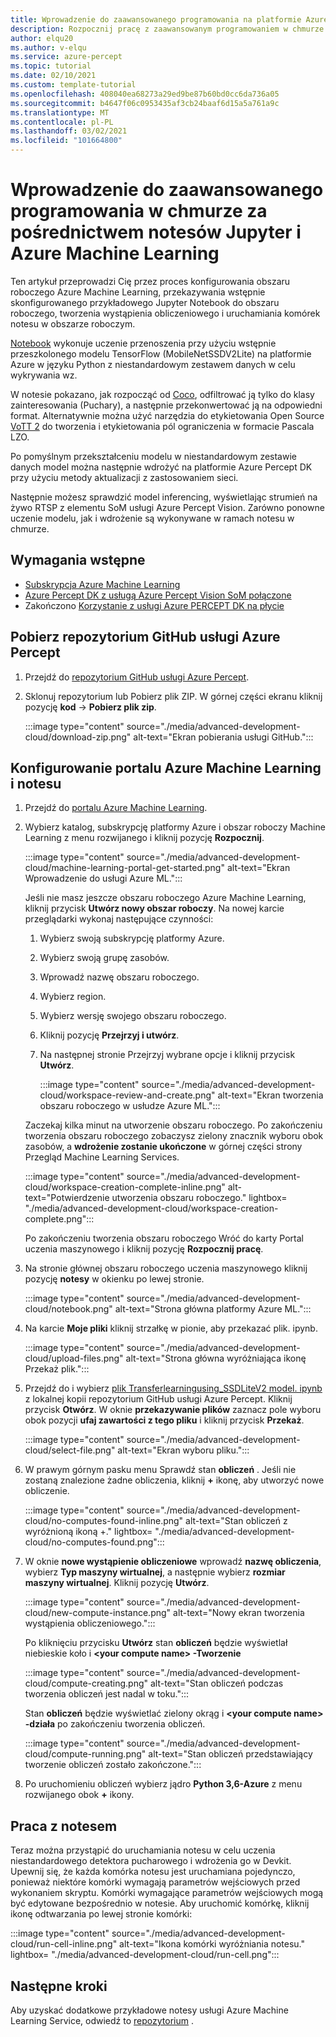 ```yaml
---
title: Wprowadzenie do zaawansowanego programowania na platformie Azure Percept w chmurze
description: Rozpocznij pracę z zaawansowanym programowaniem w chmurze za pośrednictwem notesów Jupyter i Azure Machine Learning
author: elqu20
ms.author: v-elqu
ms.service: azure-percept
ms.topic: tutorial
ms.date: 02/10/2021
ms.custom: template-tutorial
ms.openlocfilehash: 408040ea68273a29ed9be87b60bd0cc6da736a05
ms.sourcegitcommit: b4647f06c0953435af3cb24baaf6d15a5a761a9c
ms.translationtype: MT
ms.contentlocale: pl-PL
ms.lasthandoff: 03/02/2021
ms.locfileid: "101664800"
---
```

# <a name="getting-started-with-advanced-development-in-the-cloud-via-jupyter-notebooks-and-azure-machine-learning"></a>Wprowadzenie do zaawansowanego programowania w chmurze za pośrednictwem notesów Jupyter i Azure Machine Learning

Ten artykuł przeprowadzi Cię przez proces konfigurowania obszaru roboczego Azure Machine Learning, przekazywania wstępnie skonfigurowanego przykładowego Jupyter Notebook do obszaru roboczego, tworzenia wystąpienia obliczeniowego i uruchamiania komórek notesu w obszarze roboczym.

[Notebook](https://github.com/microsoft/Project-Santa-Cruz-Private-Preview/blob/main/Sample-Scripts-and-Notebooks/Official/Machine%20Learning%20Notebooks/Transferlearningusing_SSDLiteV2%20Model.ipynb) wykonuje uczenie przenoszenia przy użyciu wstępnie przeszkolonego modelu TensorFlow (MobileNetSSDV2Lite) na platformie Azure w języku Python z niestandardowym zestawem danych w celu wykrywania wz.

W notesie pokazano, jak rozpocząć od [Coco](https://cocodataset.org/#home), odfiltrować ją tylko do klasy zainteresowania (Puchary), a następnie przekonwertować ją na odpowiedni format. Alternatywnie można użyć narzędzia do etykietowania Open Source [VoTT 2](https://github.com/microsoft/VoTT) do tworzenia i etykietowania pól ograniczenia w formacie Pascala LZO.

Po pomyślnym przekształceniu modelu w niestandardowym zestawie danych model można następnie wdrożyć na platformie Azure Percept DK przy użyciu metody aktualizacji z zastosowaniem sieci.

Następnie możesz sprawdzić model inferencing, wyświetlając strumień na żywo RTSP z elementu SoM usługi Azure Percept Vision. Zarówno ponowne uczenie modelu, jak i wdrożenie są wykonywane w ramach notesu w chmurze.

## <a name="prerequisites"></a>Wymagania wstępne

- [Subskrypcja Azure Machine Learning](https://azure.microsoft.com/free/services/machine-learning/)
- [Azure Percept DK z usługą Azure Percept Vision SoM połączone](./overview-azure-percept-dk.md)
- Zakończono [Korzystanie z usługi Azure PERCEPT DK na płycie](./quickstart-percept-dk-set-up.md)

## <a name="download-azure-percept-github-repository"></a>Pobierz repozytorium GitHub usługi Azure Percept

1. Przejdź do [repozytorium GitHub usługi Azure Percept](https://github.com/microsoft/Project-Santa-Cruz-Private-Preview).

1. Sklonuj repozytorium lub Pobierz plik ZIP. W górnej części ekranu kliknij pozycję **kod**  ->  **Pobierz plik zip**.

    :::image type="content" source="./media/advanced-development-cloud/download-zip.png" alt-text="Ekran pobierania usługi GitHub.":::

## <a name="set-up-azure-machine-learning-portal-and-notebook"></a>Konfigurowanie portalu Azure Machine Learning i notesu

1. Przejdź do [portalu Azure Machine Learning](https://ml.azure.com).

1. Wybierz katalog, subskrypcję platformy Azure i obszar roboczy Machine Learning z menu rozwijanego i kliknij pozycję **Rozpocznij**.

    :::image type="content" source="./media/advanced-development-cloud/machine-learning-portal-get-started.png" alt-text="Ekran Wprowadzenie do usługi Azure ML.":::

    Jeśli nie masz jeszcze obszaru roboczego Azure Machine Learning, kliknij przycisk **Utwórz nowy obszar roboczy**. Na nowej karcie przeglądarki wykonaj następujące czynności:

    1. Wybierz swoją subskrypcję platformy Azure.
    1. Wybierz swoją grupę zasobów.
    1. Wprowadź nazwę obszaru roboczego.
    1. Wybierz region.
    1. Wybierz wersję swojego obszaru roboczego.
    1. Kliknij pozycję **Przejrzyj i utwórz**.
    1. Na następnej stronie Przejrzyj wybrane opcje i kliknij przycisk **Utwórz**.

        :::image type="content" source="./media/advanced-development-cloud/workspace-review-and-create.png" alt-text="Ekran tworzenia obszaru roboczego w usłudze Azure ML.":::

    Zaczekaj kilka minut na utworzenie obszaru roboczego. Po zakończeniu tworzenia obszaru roboczego zobaczysz zielony znacznik wyboru obok zasobów, a **wdrożenie zostanie ukończone** w górnej części strony Przegląd Machine Learning Services.

    :::image type="content" source="./media/advanced-development-cloud/workspace-creation-complete-inline.png" alt-text="Potwierdzenie utworzenia obszaru roboczego." lightbox= "./media/advanced-development-cloud/workspace-creation-complete.png":::

    Po zakończeniu tworzenia obszaru roboczego Wróć do karty Portal uczenia maszynowego i kliknij pozycję **Rozpocznij pracę**.

1. Na stronie głównej obszaru roboczego uczenia maszynowego kliknij pozycję **notesy** w okienku po lewej stronie.

    :::image type="content" source="./media/advanced-development-cloud/notebook.png" alt-text="Strona główna platformy Azure ML.":::

1. Na karcie **Moje pliki** kliknij strzałkę w pionie, aby przekazać plik. ipynb.

    :::image type="content" source="./media/advanced-development-cloud/upload-files.png" alt-text="Strona główna wyróżniająca ikonę Przekaż plik.":::

1. Przejdź do i wybierz [plik Transferlearningusing_SSDLiteV2 model. ipynb](https://github.com/microsoft/Project-Santa-Cruz-Private-Preview/blob/main/Sample-Scripts-and-Notebooks/Official/Machine%20Learning%20Notebooks/Transferlearningusing_SSDLiteV2%20Model.ipynb) z lokalnej kopii repozytorium GitHub usługi Azure Percept. Kliknij przycisk **Otwórz**. W oknie **przekazywanie plików** zaznacz pole wyboru obok pozycji **ufaj zawartości z tego pliku** i kliknij przycisk **Przekaż**.

    :::image type="content" source="./media/advanced-development-cloud/select-file.png" alt-text="Ekran wyboru pliku.":::

1. W prawym górnym pasku menu Sprawdź stan **obliczeń** . Jeśli nie zostaną znalezione żadne obliczenia, kliknij **+** ikonę, aby utworzyć nowe obliczenie.

    :::image type="content" source="./media/advanced-development-cloud/no-computes-found-inline.png" alt-text="Stan obliczeń z wyróżnioną ikoną +." lightbox= "./media/advanced-development-cloud/no-computes-found.png":::

1. W oknie **nowe wystąpienie obliczeniowe** wprowadź **nazwę obliczenia**, wybierz **Typ maszyny wirtualnej**, a następnie wybierz **rozmiar maszyny wirtualnej**. Kliknij pozycję **Utwórz**.

    :::image type="content" source="./media/advanced-development-cloud/new-compute-instance.png" alt-text="Nowy ekran tworzenia wystąpienia obliczeniowego.":::

    Po kliknięciu przycisku **Utwórz** stan **obliczeń** będzie wyświetlał niebieskie koło i **\<your compute name> -Tworzenie**

    :::image type="content" source="./media/advanced-development-cloud/compute-creating.png" alt-text="Stan obliczeń podczas tworzenia obliczeń jest nadal w toku.":::

    Stan **obliczeń** będzie wyświetlać zielony okrąg i **\<your compute name> -działa** po zakończeniu tworzenia obliczeń.

    :::image type="content" source="./media/advanced-development-cloud/compute-running.png" alt-text="Stan obliczeń przedstawiający tworzenie obliczeń zostało zakończone.":::

1. Po uruchomieniu obliczeń wybierz jądro **Python 3,6-Azure** z menu rozwijanego obok **+** ikony.

## <a name="working-with-the-notebook"></a>Praca z notesem

Teraz można przystąpić do uruchamiania notesu w celu uczenia niestandardowego detektora pucharowego i wdrożenia go w Devkit. Upewnij się, że każda komórka notesu jest uruchamiana pojedynczo, ponieważ niektóre komórki wymagają parametrów wejściowych przed wykonaniem skryptu. Komórki wymagające parametrów wejściowych mogą być edytowane bezpośrednio w notesie. Aby uruchomić komórkę, kliknij ikonę odtwarzania po lewej stronie komórki:

:::image type="content" source="./media/advanced-development-cloud/run-cell-inline.png" alt-text="Ikona komórki wyróżniania notesu." lightbox= "./media/advanced-development-cloud/run-cell.png":::

## <a name="next-steps"></a>Następne kroki

Aby uzyskać dodatkowe przykładowe notesy usługi Azure Machine Learning Service, odwiedź to [repozytorium](https://github.com/Azure/MachineLearningNotebooks/tree/2aa7c53b0ce84e67565d77e484987714fdaed36e/how-to-use-azureml) .
